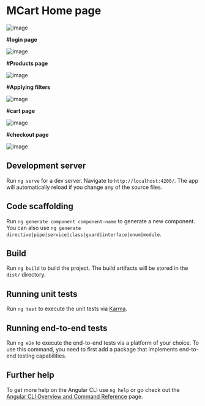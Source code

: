 # MCart Home page

![image](https://github.com/amrutha1320/mcart-using-angular/assets/134827744/d1d31bee-a5c8-4304-a9a4-5c0ac5358920)




**#login page**


![image](https://github.com/amrutha1320/mcart-using-angular/assets/134827744/296c0e53-8f7c-4d38-9828-b2adef8a7d0e)


**#Products page**



![image](https://github.com/amrutha1320/mcart-using-angular/assets/134827744/69564fe2-cd54-4c1f-968b-ba9baa91e192)




**#Applying filters**


![image](https://github.com/amrutha1320/mcart-using-angular/assets/134827744/fc6bdddf-4fac-416c-808e-e1baa55341da)



**#cart page**

![image](https://github.com/amrutha1320/mcart-using-angular/assets/134827744/410c4335-45f9-4b3a-8380-d293d42452d1)





**#checkout page**


![image](https://github.com/amrutha1320/mcart-using-angular/assets/134827744/8d1e28cc-1ccd-4c29-b38c-28b66d8c4315)






## Development server

Run `ng serve` for a dev server. Navigate to `http://localhost:4200/`. The app will automatically reload if you change any of the source files.

## Code scaffolding

Run `ng generate component component-name` to generate a new component. You can also use `ng generate directive|pipe|service|class|guard|interface|enum|module`.

## Build

Run `ng build` to build the project. The build artifacts will be stored in the `dist/` directory.

## Running unit tests

Run `ng test` to execute the unit tests via [Karma](https://karma-runner.github.io).

## Running end-to-end tests

Run `ng e2e` to execute the end-to-end tests via a platform of your choice. To use this command, you need to first add a package that implements end-to-end testing capabilities.

## Further help

To get more help on the Angular CLI use `ng help` or go check out the [Angular CLI Overview and Command Reference](https://angular.io/cli) page.

